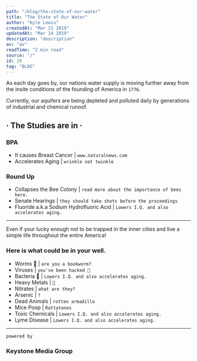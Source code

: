 ```yaml
---
path: "/blog/the-state-of-our-water"
title: "The State of Our Water"
author: "Kyle Lewis"
createdAt: "Mar 21 2019"
updatedAt: "Mar 24 2019"
description: "description"
av: "av"
readTime: "2 min read"
source: "/"
id: 20
tag: "BLOG"
---
```




As each day goes by, our nations water supply is moving further away from the insite conditions of the founding of America in <code>1776</code>.

Currently, our aquifers are being depleted and polluted daily by generations of industrial and chemical runoof.

<h2>&middot;  The Studies are in &middot;</h1> 

<h3 className="ap">BPA</h3>
<ul>
  <li>It causes Breast Cancer |  <code>www.naturalnews.com</code></li>
  <li>Accelerates Aging |  <code>wrinkle not twinkle</code></li>
</ul>

<h3 className="ap">Round Up</h3>
<ul>
  <li>Collapses the Bee Colony |  <code>read more about the importance of bees here.</code></li>
  <li>Senate Hearings |  <code>they should take shots before the proceedings</code></li>
  <li>Fluoride a.k.a Sodium Hydrofluoric Acid |  <code>Lowers I.Q. and also accelerates aging.</code></li>
</ul>

<hr/>
<p>
  Even if your lucky enough not to be trapped in the inner cities and live a simple life throughout the entire America!

  
</p>  
<h3>Here is what could be in your well.</h3>
<ul>
  <li>Worms 🐛 |  <code>are you a bookworm?</code></li>
  <li>Viruses |  <code>you've been hacked 🤕</code></li>
  <li>Bacteria 🦠 |  <code>Lowers I.Q. and also accelerates aging.</code></li>
  <li>Heavy Metals |  <code>🎸</code></li>
  <li>Nitrates |  <code>what are they?</code></li>
  <li>Arsenic |  <code>?</code></li>
  <li>Dead Animals |  <code>rotten armadillo</code></li>
  <li>Mice Poop |  <code>Rattatones </code></li>
  <li>Toxic Chemicals |  <code>Lowers I.Q. and also accelerates aging.</code></li>
  <li>Lyme Disease |  <code>Lowers I.Q. and also accelerates aging.</code></li>
</ul>
<hr/>
<code>powered by</code> <h3>Keystone Media Group</h3>



